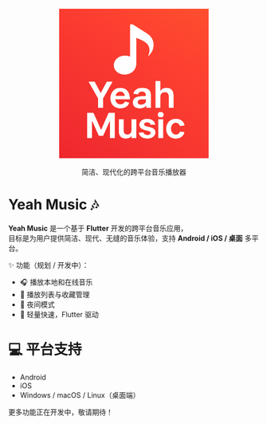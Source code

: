 <p align="center">
    <img src="year_music.png" width="300" height="300"/>
</p>
<div align="center">简洁、现代化的跨平台音乐播放器</div>


# Yeah Music 🎶

**Yeah Music** 是一个基于 **Flutter** 开发的跨平台音乐应用，  
目标是为用户提供简洁、现代、无缝的音乐体验，支持 **Android / iOS / 桌面** 多平台。

✨ 功能（规划 / 开发中）：
- 🎧 播放本地和在线音乐
- 📂 播放列表与收藏管理
- 🌙 夜间模式
- 🚀 轻量快速，Flutter 驱动

# 💻 平台支持

- Android
- iOS
- Windows / macOS / Linux（桌面端）

更多功能正在开发中，敬请期待！
